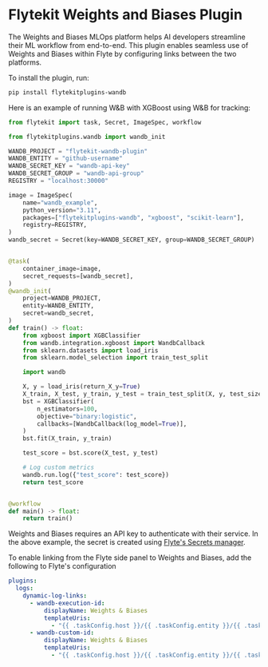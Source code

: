 # Flytekit Weights and Biases Plugin

The Weights and Biases MLOps platform helps AI developers streamline their ML workflow from end-to-end. This plugin
enables seamless use of Weights and Biases within Flyte by configuring links between the two platforms.

To install the plugin, run:

```bash
pip install flytekitplugins-wandb
```

Here is an example of running W&B with XGBoost using W&B for tracking:

```python
from flytekit import task, Secret, ImageSpec, workflow

from flytekitplugins.wandb import wandb_init

WANDB_PROJECT = "flytekit-wandb-plugin"
WANDB_ENTITY = "github-username"
WANDB_SECRET_KEY = "wandb-api-key"
WANDB_SECRET_GROUP = "wandb-api-group"
REGISTRY = "localhost:30000"

image = ImageSpec(
    name="wandb_example",
    python_version="3.11",
    packages=["flytekitplugins-wandb", "xgboost", "scikit-learn"],
    registry=REGISTRY,
)
wandb_secret = Secret(key=WANDB_SECRET_KEY, group=WANDB_SECRET_GROUP)


@task(
    container_image=image,
    secret_requests=[wandb_secret],
)
@wandb_init(
    project=WANDB_PROJECT,
    entity=WANDB_ENTITY,
    secret=wandb_secret,
)
def train() -> float:
    from xgboost import XGBClassifier
    from wandb.integration.xgboost import WandbCallback
    from sklearn.datasets import load_iris
    from sklearn.model_selection import train_test_split

    import wandb

    X, y = load_iris(return_X_y=True)
    X_train, X_test, y_train, y_test = train_test_split(X, y, test_size=0.2)
    bst = XGBClassifier(
        n_estimators=100,
        objective="binary:logistic",
        callbacks=[WandbCallback(log_model=True)],
    )
    bst.fit(X_train, y_train)

    test_score = bst.score(X_test, y_test)

    # Log custom metrics
    wandb.run.log({"test_score": test_score})
    return test_score


@workflow
def main() -> float:
    return train()
```

Weights and Biases requires an API key to authenticate with their service. In the above example,
the secret is created using
[Flyte's Secrets manager](https://docs.flyte.org/en/latest/user_guide/productionizing/secrets.html).

To enable linking from the Flyte side panel to Weights and Biases, add the following to Flyte's
configuration

```yaml
plugins:
  logs:
    dynamic-log-links:
      - wandb-execution-id:
          displayName: Weights & Biases
          templateUris:
            - "{{ .taskConfig.host }}/{{ .taskConfig.entity }}/{{ .taskConfig.project }}/runs/{{ .podName }}"
      - wandb-custom-id:
          displayName: Weights & Biases
          templateUris:
            - "{{ .taskConfig.host }}/{{ .taskConfig.entity }}/{{ .taskConfig.project }}/runs/{{ .taskConfig.id }}"
```
